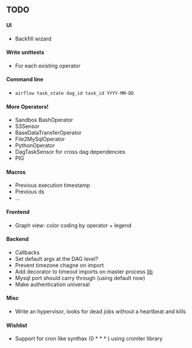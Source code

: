 TODO
-----
#### UI
* Backfill wizard

#### Write unittests
* For each existing operator

#### Command line
* `airflow task_state dag_id task_id YYYY-MM-DD`

#### More Operators!
* Sandbox BashOperator
* S3Sensor
* BaseDataTransferOperator
* File2MySqlOperator
* PythonOperator
* DagTaskSensor for cross dag dependencies
* PIG

#### Macros
* Previous execution timestamp
* Previous ds
* ...

#### Frontend
* Graph view: color coding by operator + legend

#### Backend
* Callbacks
* Set default args at the DAG level?
* Prevent timezone chagne on import
* Add decorator to timeout imports on master process [lib](https://github.com/pnpnpn/timeout-decorator)
* Mysql port should carry through (using default now)
* Make authentication universal

#### Misc
* Write an hypervisor, looks for dead jobs without a heartbeat and kills

#### Wishlist
* Support for cron like synthax (0 * * * ) using croniter library
